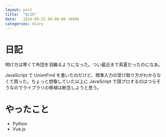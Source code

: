 ```yaml
---
layout: post
title:  "9/25"
date:   2020-09-25 09:00:00 +0900
categories: diary
---
```

# 日記

明け方は寒くて布団を羽織るようになった。つい最近まで真夏だったのになあ。

JavaScript で UnionFind を書いたのだけど、標準入力の受け取り方がわからなくて困った。ちょっと想像していた以上に JavaScript で競プロするのはつらそうなのでライブラリの移植は断念しようと思う。

# やったこと

- Python
- Vue.js
